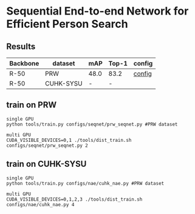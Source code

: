 # Sequential End-to-end Network for Efficient Person Search

## Results
|   Backbone   |  dataset |  mAP | Top-1 |       config         |
|--------------|--------- |------|-------|----------------------|
|   R-50       | PRW      | 48.0 |  83.2 | [config](prw_seqnet.py) |
|   R-50       | CUHK-SYSU| - |  -| |

## train on PRW
    single GPU
    python tools/train.py configs/seqnet/prw_seqnet.py #PRW dataset

    multi GPU
    CUDA_VISIBLE_DEVICES=0,1 ./tools/dist_train.sh configs/seqnet/prw_seqnet.py 2

## train on CUHK-SYSU
    single GPU
    python tools/train.py configs/nae/cuhk_nae.py #PRW dataset

    multi GPU
    CUDA_VISIBLE_DEVICES=0,1,2,3 ./tools/dist_train.sh configs/nae/cuhk_nae.py 4
